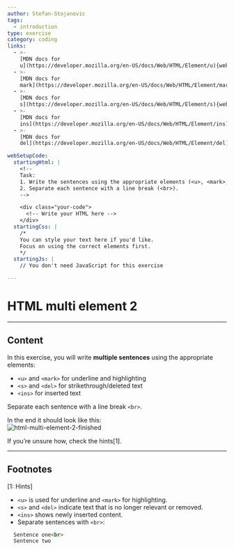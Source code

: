 ```yaml
---
author: Stefan-Stojanovic
tags:
  - introduction
type: exercise
category: coding
links:
  - >-
    [MDN docs for
    u](https://developer.mozilla.org/en-US/docs/Web/HTML/Element/u){website}
  - >-
    [MDN docs for
    mark](https://developer.mozilla.org/en-US/docs/Web/HTML/Element/mark){website}
  - >-
    [MDN docs for
    s](https://developer.mozilla.org/en-US/docs/Web/HTML/Element/s){website}
  - >-
    [MDN docs for
    ins](https://developer.mozilla.org/en-US/docs/Web/HTML/Element/ins){website}
  - >-
    [MDN docs for
    del](https://developer.mozilla.org/en-US/docs/Web/HTML/Element/del){website}

webSetupCode:
  startingHtml: |
    <!-- 
    Task:
    1. Write the sentences using the appropriate elements (<u>, <mark>, <s>, <ins>, <del>).
    2. Separate each sentence with a line break (<br>).
    -->

    <div class="your-code">
      <!-- Write your HTML here -->
    </div>
  startingCss: |
    /* 
    You can style your text here if you'd like.
    Focus on using the correct elements first.
    */
  startingJs: |
    // You don't need JavaScript for this exercise

---
```


# HTML multi element 2

---

## Content

In this exercise, you will write **multiple sentences** using the appropriate elements:  
- `<u>` and `<mark>` for underline and highlighting  
- `<s>` and `<del>` for strikethrough/deleted text  
- `<ins>` for inserted text  

Separate each sentence with a line break `<br>`.  

In the end it should look like this:  
![html-multi-element-2-finished](https://img.enkipro.com/32fd5e4cd4d3ab313ca2307e9df3ebef.png)

If you’re unsure how, check the hints[1].

---

## Footnotes

[1: Hints]
- `<u>` is used for underline and `<mark>` for highlighting.  
- `<s>` and `<del>` indicate text that is no longer relevant or removed.  
- `<ins>` shows newly inserted content.  
- Separate sentences with `<br>`:  
```html
  Sentence one<br>
  Sentence two
```